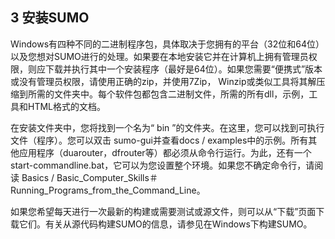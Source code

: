 ## 3    安装SUMO

Windows有四种不同的二进制程序包，具体取决于您拥有的平台（32位和64位）以及您想对SUMO进行的处理。如果要在本地安装它并在计算机上拥有管理员权限，则应下载并执行其中一个安装程序（最好是64位）。如果您需要“便携式”版本或没有管理员权限，请使用正确的zip，并使用7Zip， Winzip或类似工具将其解压缩到所需的文件夹中。每个软件包都包含二进制文件，所需的所有dll，示例，工具和HTML格式的文档。

在安装文件夹中，您将找到一个名为“ bin ”的文件夹。在这里，您可以找到可执行文件（程序）。您可以双击 sumo-gui并查看docs / examples中的示例。所有其他应用程序（duarouter，dfrouter等）都必须从命令行运行。为此，还有一个start-commandline.bat，它可以为您设置整个环境。如果您不确定命令行，请阅读 Basics / Basic_Computer_Skills＃Running_Programs_from_the_Command_Line。

如果您希望每天进行一次最新的构建或需要测试或源文件，则可以从“下载”页面下载它们。有关从源代码构建SUMO的信息，请参见在Windows下构建SUMO。